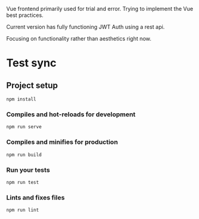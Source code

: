 Vue frontend primarily used for trial and error. Trying to implement the Vue best practices.

Current version has fully functioning JWT Auth using a rest api.

Focusing on functionality rather than aesthetics right now.

# Test sync

## Project setup
```
npm install
```

### Compiles and hot-reloads for development
```
npm run serve
```

### Compiles and minifies for production
```
npm run build
```

### Run your tests
```
npm run test
```

### Lints and fixes files
```
npm run lint
```
